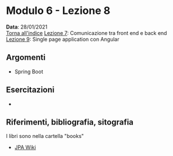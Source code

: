# Modulo 6 - Lezione 8

__Data__: 28/01/2021  
[Torna all'indice](/README.md)
[Lezione 7](/modulo-06/lezione-7.md): Comunicazione tra front end e back end  
[Lezione 9](/modulo-06/lezione-9.md): Single page application con Angular  

## Argomenti

- Spring Boot

## Esercitazioni

- 

## Riferimenti, bibliografia, sitografia

I libri sono nella cartella "books"

- [JPA Wiki](https://en.wikibooks.org/wiki/Java_Persistence)

